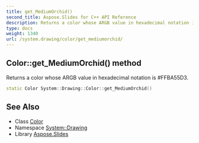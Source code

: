 ```yaml
---
title: get_MediumOrchid()
second_title: Aspose.Slides for C++ API Reference
description: Returns a color whose ARGB value in hexadecimal notation is #FFBA55D3.
type: docs
weight: 1340
url: /system.drawing/color/get_mediumorchid/
---
```

## Color::get_MediumOrchid() method


Returns a color whose ARGB value in hexadecimal notation is #FFBA55D3.

```cpp
static Color System::Drawing::Color::get_MediumOrchid()
```

## See Also

* Class [Color](../)
* Namespace [System::Drawing](../../)
* Library [Aspose.Slides](../../../)
